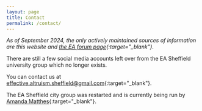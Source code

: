 ```yaml
---
layout: page
title: Contact
permalink: /contact/
---
```


_As of September 2024, the only actively maintained sources of information are this website and [the EA forum page](https://forum.effectivealtruism.org/groups/YjhuGBkHCQbZsTdzW){:target="\_blank"}._

There are still a few social media accounts left over from the EA Sheffield university group which no longer exists.

You can contact us at [effective.altruism.sheffield@gmail.com](mailto:effective.altruism.sheffield@gmail.com){:target="\_blank"}.

The EA Sheffield city group was restarted and is currently being run by [Amanda Matthes](https://amanda-matthes.github.io){:target="\_blank"}.
